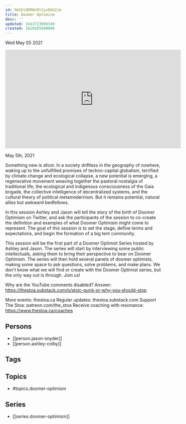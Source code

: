 ```yaml
---
id: OmIklADRHcRtIyv8GU2jm
title: Doomer Optimism
desc: ''
updated: 1643723096349
created: 1620165600000
---
```





Wed May 05 2021

<iframe width="560" height="315" src="https://www.youtube.com/embed/E0GtsWa-Y2c" title="Doomer Optimism w/ Jason Snyder and Ashley Colby" frameborder="0" allow="accelerometer; autoplay; clipboard-write; encrypted-media; gyroscope; picture-in-picture" allowfullscreen ></iframe>

May 5th, 2021

Something new is afoot. In a society driftless in the geography of nowhere, waking up to the unfulfilled promises of techno-capital globalism, terrified by climate change and ecological collapse, a new potential is emerging, a regenerative movement weaving together the pastoral nostalgia of traditional life, the ecological and indigenous consciousness of the Gaia brigade, the collective intelligence of decentralized systems, and the cultural theory of political metamodernism. But it remains potential, natural allies but awkward bedfellows.

In this session Ashley and Jason will tell the story of the birth of Doomer Optimism on Twitter, and ask the participants of the session to co-create the definition and examples of what Doomer Optimism might come to represent. The goal of this session is to set the stage, define terms and expectations, and begin the formation of a big tent community.

This session will be the first part of a Doomer Optimist Series hosted by Ashley and Jason. The series will start by interviewing some public intellectuals, asking them to bring their perspective to bear on Doomer Optimism. The series will then hold several panels of doomer optimists, making some space to ask questions, solve problems, and make plans. We don't know what we will find or create with the Doomer Optimist series, but the only way out is through. Join us!

Why are the YouTube comments disabled? Answer: https://thestoa.substack.com/p/stoic-punk-or-why-you-should-stop

More events: thestoa.ca
Regular updates: thestoa.substack.com
Support The Stoa: patreon.com/the_stoa
Receive coaching with resonance: https://www.thestoa.ca/coaches

## Persons

- [[person.jason-snyder]]
- [[person.ashley-colby]]

## Tags



## Topics

- #topics.doomer-optimism

## Series

- [[series.doomer-optimism]]


